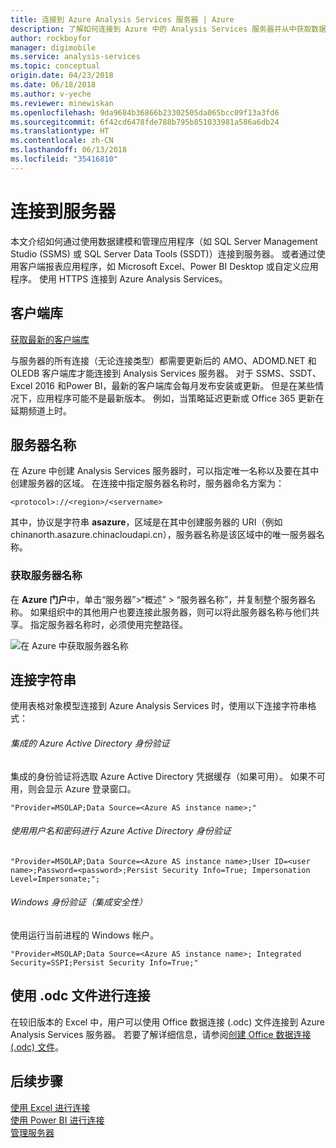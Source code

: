 ```yaml
---
title: 连接到 Azure Analysis Services 服务器 | Azure
description: 了解如何连接到 Azure 中的 Analysis Services 服务器并从中获取数据。
author: rockboyfor
manager: digimobile
ms.service: analysis-services
ms.topic: conceptual
origin.date: 04/23/2018
ms.date: 06/18/2018
ms.author: v-yeche
ms.reviewer: minewiskan
ms.openlocfilehash: 9da9684b36866b23302505da065bcc09f13a3fd6
ms.sourcegitcommit: 6f42cd6478fde788b795b851033981a586a6db24
ms.translationtype: HT
ms.contentlocale: zh-CN
ms.lasthandoff: 06/13/2018
ms.locfileid: "35416810"
---
```

# <a name="connecting-to-servers"></a>连接到服务器

本文介绍如何通过使用数据建模和管理应用程序（如 SQL Server Management Studio (SSMS) 或 SQL Server Data Tools (SSDT)）连接到服务器。 或者通过使用客户端报表应用程序，如 Microsoft Excel、Power BI Desktop 或自定义应用程序。 使用 HTTPS 连接到 Azure Analysis Services。

## <a name="client-libraries"></a>客户端库
[获取最新的客户端库](analysis-services-data-providers.md)

与服务器的所有连接（无论连接类型）都需要更新后的 AMO、ADOMD.NET 和 OLEDB 客户端库才能连接到 Analysis Services 服务器。 对于 SSMS、SSDT、Excel 2016 和Power BI，最新的客户端库会每月发布安装或更新。 但是在某些情况下，应用程序可能不是最新版本。 例如，当策略延迟更新或 Office 365 更新在延期频道上时。

## <a name="server-name"></a>服务器名称

在 Azure 中创建 Analysis Services 服务器时，可以指定唯一名称以及要在其中创建服务器的区域。 在连接中指定服务器名称时，服务器命名方案为：

```
<protocol>://<region>/<servername>
```
 其中，协议是字符串 **asazure**，区域是在其中创建服务器的 URI（例如 chinanorth.asazure.chinacloudapi.cn），服务器名称是该区域中的唯一服务器名称。

### <a name="get-the-server-name"></a>获取服务器名称
在 **Azure 门户**中，单击“服务器”>“概述” > “服务器名称”，并复制整个服务器名称。 如果组织中的其他用户也要连接此服务器，则可以将此服务器名称与他们共享。 指定服务器名称时，必须使用完整路径。

![在 Azure 中获取服务器名称](./media/analysis-services-deploy/aas-deploy-get-server-name.png)

## <a name="connection-string"></a>连接字符串

使用表格对象模型连接到 Azure Analysis Services 时，使用以下连接字符串格式：

###### <a name="integrated-azure-active-directory-authentication"></a>集成的 Azure Active Directory 身份验证
集成的身份验证将选取 Azure Active Directory 凭据缓存（如果可用）。 如果不可用，则会显示 Azure 登录窗口。

```
"Provider=MSOLAP;Data Source=<Azure AS instance name>;"
```

###### <a name="azure-active-directory-authentication-with-username-and-password"></a>使用用户名和密码进行 Azure Active Directory 身份验证

```
"Provider=MSOLAP;Data Source=<Azure AS instance name>;User ID=<user name>;Password=<password>;Persist Security Info=True; Impersonation Level=Impersonate;";
```

###### <a name="windows-authentication-integrated-security"></a>Windows 身份验证（集成安全性）
使用运行当前进程的 Windows 帐户。

```
"Provider=MSOLAP;Data Source=<Azure AS instance name>; Integrated Security=SSPI;Persist Security Info=True;"
```

## <a name="connect-using-an-odc-file"></a>使用 .odc 文件进行连接
在较旧版本的 Excel 中，用户可以使用 Office 数据连接 (.odc) 文件连接到 Azure Analysis Services 服务器。 若要了解详细信息，请参阅[创建 Office 数据连接 (.odc) 文件](analysis-services-odc.md)。

## <a name="next-steps"></a>后续步骤
[使用 Excel 进行连接](analysis-services-connect-excel.md)    
[使用 Power BI 进行连接](analysis-services-connect-pbi.md)   
[管理服务器](analysis-services-manage.md)

<!--Update_Description: update meta properties -->